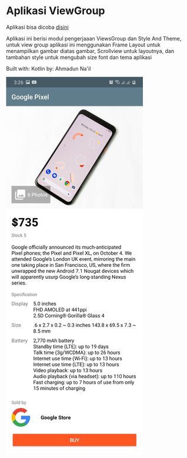 # Aplikasi ViewGroup

Aplikasi bisa dicoba [disini](https://github.com/ahmaduunnail/ViewGroup/raw/master/release/app-release.apk)

Aplikasi ini berisi modul pengerjaaan ViewsGroup dan Style And Theme, untuk view group aplikasi ini menggunakan Frame Layout untuk menampilkan gambar diatas gambar, Scrollview untuk layoutnya, dan tambahan style untuk mengubah size font dan tema aplikasi

Built with: Kotlin
by: Ahmadun Na'il

![1](https://github.com/ahmaduunnail/ViewGroup/blob/master/Screenshot_20200908-152601_Google%20Store.jpg?raw=true)

